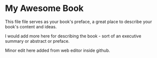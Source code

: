 My Awesome Book
=======

This file file serves as your book's preface, a great place to describe your book's content and ideas.

I would add more here for describing the book - sort of an executive summary or abstract or preface.

Minor edit here added from web editor inside github.
